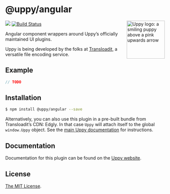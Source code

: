 # @uppy/angular

<img src="https://uppy.io/img/logo.svg" width="120" alt="Uppy logo: a smiling puppy above a pink upwards arrow" align="right">

<a href="https://www.npmjs.com/package/@uppy/angular"><img src="https://img.shields.io/npm/v/@uppy/angular.svg?style=flat-square"></a> <a href="https://travis-ci.org/transloadit/uppy"><img src="https://img.shields.io/travis/transloadit/uppy/main.svg?style=flat-square" alt="Build Status"></a>

Angular component wrappers around Uppy’s officially maintained UI plugins.

Uppy is being developed by the folks at [Transloadit](https://transloadit.com), a versatile file encoding service.

## Example

```ts
// TODO
```

## Installation

```bash
$ npm install @uppy/angular --save
```

Alternatively, you can also use this plugin in a pre-built bundle from Transloadit’s CDN: Edgly. In that case `Uppy` will attach itself to the global `window.Uppy` object. See the [main Uppy documentation](https://uppy.io/docs/#Installation) for instructions.

## Documentation

Documentation for this plugin can be found on the [Uppy website](https://uppy.io/docs/).

## License

[The MIT License](./LICENSE).
